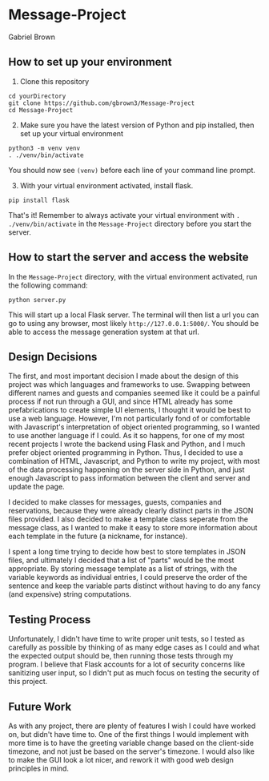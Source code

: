# Message-Project
Gabriel Brown

## How to set up your environment
1. Clone this repository
```
cd yourDirectory
git clone https://github.com/gbrown3/Message-Project
cd Message-Project
```
2. Make sure you have the latest version of Python and pip installed, then set up your virtual environment
```
python3 -m venv venv
. ./venv/bin/activate
```
You should now see `(venv)` before each line of your command line prompt.  

3. With your virtual environment activated, install flask.
```
pip install flask
```

That's it! Remember to always activate your virtual environment with `. ./venv/bin/activate` in the `Message-Project` directory before you start the server.

## How to start the server and access the website

In the `Message-Project` directory, with the virtual environment activated, run the following command:
```
python server.py
```

This will start up a local Flask server. The terminal will then list a url you can go to using any browser, most likely `http://127.0.0.1:5000/`. You should be able to access the message generation system at that url. 

## Design Decisions

The first, and most important decision I made about the design of this project was which languages and frameworks to use. Swapping between different names and guests and companies seemed like it could be a painful process if not run through a GUI, and since HTML already has some prefabrications to create simple UI elements, I thought it would be best to use a web language. However, I'm not particularly fond of or comfortable with Javascript's interpretation of object oriented programming, so I wanted to use another language if I could. As it so happens, for one of my most recent projects I wrote the backend using Flask and Python, and I much prefer object oriented programming in Python. Thus, I decided to use a combination of HTML, Javascript, and Python to write my project, with most of the data processing happening on the server side in Python, and just enough Javascript to pass information between the client and server and update the page. 

I decided to make classes for messages, guests, companies and reservations, because they were already clearly distinct parts in the JSON files provided. I also decided to make a template class seperate from the message class, as I wanted to make it easy to store more information about each template in the future (a nickname, for instance). 

I spent a long time trying to decide how best to store templates in JSON files, and ultimately I decided that a list of "parts" would be the most appropriate. By storing message template as a list of strings, with the variable keywords as individual entries, I could preserve the order of the sentence and keep the variable parts distinct without having to do any fancy (and expensive) string computations. 

## Testing Process

Unfortunately, I didn't have time to write proper unit tests, so I tested as carefully as possible by thinking of as many edge cases as I could and what the expected output should be, then running those tests through my program. I believe that Flask accounts for a lot of security concerns like sanitizing user input, so I didn't put as much focus on testing the security of this project.

## Future Work

As with any project, there are plenty of features I wish I could have worked on, but didn't have time to. One of the first things I would implement with more time is to have the greeting variable change based on the client-side timezone, and not just be based on the server's timezone. I would also like to make the GUI look a lot nicer, and rework it with good web design principles in mind.
